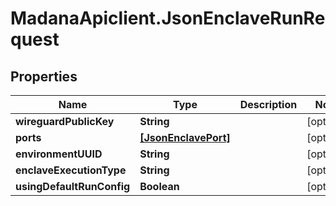 # MadanaApiclient.JsonEnclaveRunRequest

## Properties

Name | Type | Description | Notes
------------ | ------------- | ------------- | -------------
**wireguardPublicKey** | **String** |  | [optional] 
**ports** | [**[JsonEnclavePort]**](JsonEnclavePort.md) |  | [optional] 
**environmentUUID** | **String** |  | [optional] 
**enclaveExecutionType** | **String** |  | [optional] 
**usingDefaultRunConfig** | **Boolean** |  | [optional] 


